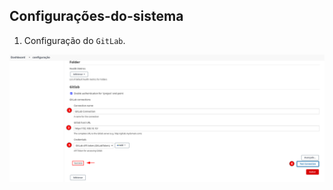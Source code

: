 ## Configurações-do-sistema

1. Configuração do `GitLab`.

<p align="center">
  <img alt="Jenkins" src="../../data/jenkins-images/jenkins-admin-17.png">
</p>